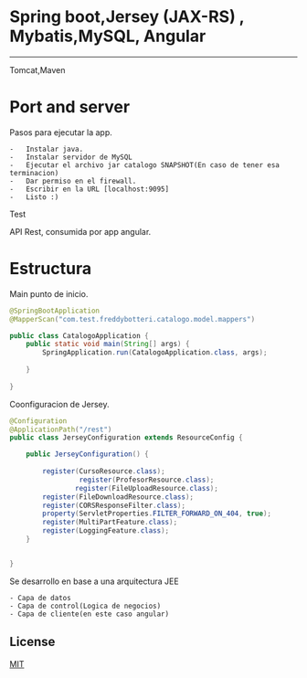 # Spring boot,Jersey (JAX-RS) , Mybatis,MySQL, Angular
----
Tomcat,Maven 

# Port and server

Pasos para ejecutar la app.

    -   Instalar java.
    -   Instalar servidor de MySQL
    -   Ejecutar el archivo jar catalogo SNAPSHOT(En caso de tener esa terminacion)
    -   Dar permiso en el firewall.
    -   Escribir en la URL [localhost:9095]
    -   Listo :)
 
Test

API Rest, consumida por app angular.

# Estructura

Main punto de inicio.
```java
@SpringBootApplication
@MapperScan("com.test.freddybotteri.catalogo.model.mappers")

public class CatalogoApplication {
	public static void main(String[] args) {
		SpringApplication.run(CatalogoApplication.class, args);
       
	}
  
}
```

Coonfiguracion de Jersey.

```java
@Configuration 
@ApplicationPath("/rest")
public class JerseyConfiguration extends ResourceConfig {

	public JerseyConfiguration() {
               
		register(CursoResource.class);
                 register(ProfesorResource.class);
                register(FileUploadResource.class);
		register(FileDownloadResource.class);
		register(CORSResponseFilter.class);
		property(ServletProperties.FILTER_FORWARD_ON_404, true);
		register(MultiPartFeature.class);
		register(LoggingFeature.class);
	}


}

```

Se desarrollo en base a una arquitectura JEE

    - Capa de datos
    - Capa de control(Logica de negocios)
    - Capa de cliente(en este caso angular)




## License
[MIT](https://choosealicense.com/licenses/mit/)